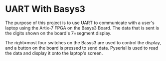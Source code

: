 # UART With Basys3

The purpose of this project is to use UART to communicate with a user's laptop using the Artix-7 FPGA on the Basys3 Board. The data that is sent is the digits shown on the board's 7=segment display.

The right=most four switches on the Basys3 are used to control the display, and a button on the board is pressed to send data. Pyserial is used to read the data and display it onto the laptop's screen.


